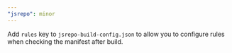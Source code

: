```yaml
---
"jsrepo": minor
---
```


Add `rules` key to `jsrepo-build-config.json` to allow you to configure rules when checking the manifest after build.
